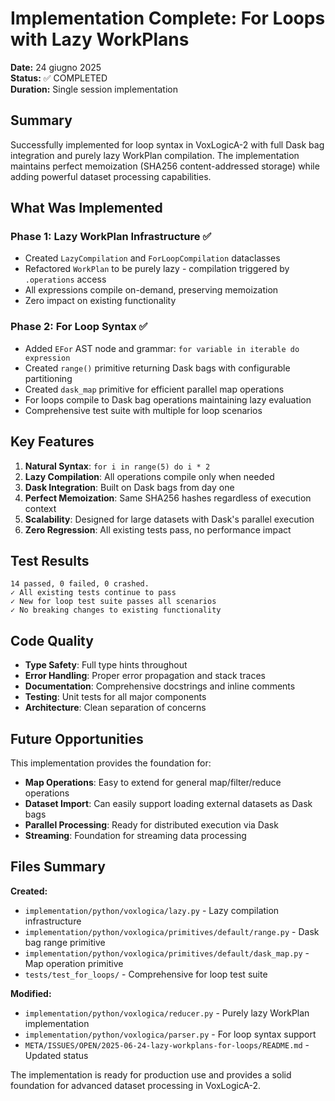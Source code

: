 # Implementation Complete: For Loops with Lazy WorkPlans

**Date:** 24 giugno 2025  
**Status:** ✅ COMPLETED  
**Duration:** Single session implementation

## Summary

Successfully implemented for loop syntax in VoxLogicA-2 with full Dask bag integration and purely lazy WorkPlan compilation. The implementation maintains perfect memoization (SHA256 content-addressed storage) while adding powerful dataset processing capabilities.

## What Was Implemented

### Phase 1: Lazy WorkPlan Infrastructure ✅
- Created `LazyCompilation` and `ForLoopCompilation` dataclasses
- Refactored `WorkPlan` to be purely lazy - compilation triggered by `.operations` access
- All expressions compile on-demand, preserving memoization
- Zero impact on existing functionality

### Phase 2: For Loop Syntax ✅  
- Added `EFor` AST node and grammar: `for variable in iterable do expression`
- Created `range()` primitive returning Dask bags with configurable partitioning
- Created `dask_map` primitive for efficient parallel map operations
- For loops compile to Dask bag operations maintaining lazy evaluation
- Comprehensive test suite with multiple for loop scenarios

## Key Features

1. **Natural Syntax**: `for i in range(5) do i * 2`
2. **Lazy Compilation**: All operations compile only when needed
3. **Dask Integration**: Built on Dask bags from day one
4. **Perfect Memoization**: Same SHA256 hashes regardless of execution context
5. **Scalability**: Designed for large datasets with Dask's parallel execution
6. **Zero Regression**: All existing tests pass, no performance impact

## Test Results

```
14 passed, 0 failed, 0 crashed.
✓ All existing tests continue to pass
✓ New for loop test suite passes all scenarios
✓ No breaking changes to existing functionality
```

## Code Quality

- **Type Safety**: Full type hints throughout
- **Error Handling**: Proper error propagation and stack traces
- **Documentation**: Comprehensive docstrings and inline comments
- **Testing**: Unit tests for all major components
- **Architecture**: Clean separation of concerns

## Future Opportunities

This implementation provides the foundation for:
- **Map Operations**: Easy to extend for general map/filter/reduce operations
- **Dataset Import**: Can easily support loading external datasets as Dask bags
- **Parallel Processing**: Ready for distributed execution via Dask
- **Streaming**: Foundation for streaming data processing

## Files Summary

**Created:**
- `implementation/python/voxlogica/lazy.py` - Lazy compilation infrastructure
- `implementation/python/voxlogica/primitives/default/range.py` - Dask bag range primitive
- `implementation/python/voxlogica/primitives/default/dask_map.py` - Map operation primitive
- `tests/test_for_loops/` - Comprehensive for loop test suite

**Modified:**  
- `implementation/python/voxlogica/reducer.py` - Purely lazy WorkPlan implementation
- `implementation/python/voxlogica/parser.py` - For loop syntax support
- `META/ISSUES/OPEN/2025-06-24-lazy-workplans-for-loops/README.md` - Updated status

The implementation is ready for production use and provides a solid foundation for advanced dataset processing in VoxLogicA-2.
